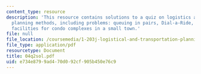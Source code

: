 ```yaml
---
content_type: resource
description: 'This resource contains solutions to a quiz on logistics and transportation
  planning methods, including problems: queuing in pairs, Dial-a-Ride, and locating
  facilities for condo complexes in a small town.'
file: null
file_location: /coursemedia/1-203j-logistical-and-transportation-planning-methods-fall-2006/e734e8799ad470d092cf905b450e76c9_04q2sol.pdf
file_type: application/pdf
resourcetype: Document
title: 04q2sol.pdf
uid: e734e879-9ad4-70d0-92cf-905b450e76c9
---
```

